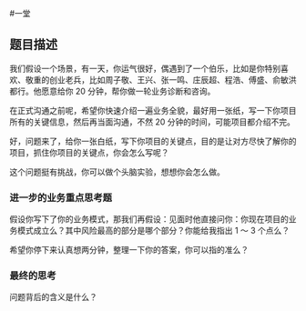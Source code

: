 #一堂

## 题目描述
我们假设一个场景，有一天，你运气很好，偶遇到了一个伯乐，比如是你特别喜欢、敬重的创业老兵，比如周子敬、王兴、张一鸣、庄辰超、程浩、傅盛、俞敏洪都行。他愿意给你 20 分钟，帮你做一轮业务诊断和咨询。

在正式沟通之前呢，希望你快速介绍一遍业务全貌，最好用一张纸，写一下你项目所有的关键信息，然后再当面沟通，不然 20 分钟的时间，可能项目都介绍不完。

好，问题来了，给你一张白纸，写下你项目的关键点，目的是让对方尽快了解你的项目，抓住你项目的关键点，你会怎么写呢？

这个问题挺有挑战，你可以做个头脑实验，想想你会怎么做。

### 进一步的业务重点思考题

假设你写下了你的业务模式，那我们再假设：见面时他直接问你：你现在项目的业务模式成立么？其中风险最高的部分是哪个部分？你能给我指出 1 ～ 3 个点么？

希望你停下来认真想两分钟，整理一下你的答案，你可以指的准么？

### 最终的思考

问题背后的含义是什么？
